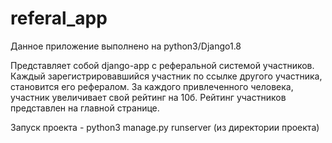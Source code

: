 # referal_app
Данное приложение выполнено на python3/Django1.8

Представляет собой django-app с реферальной системой участников. Каждый зарегистрировавшийся участник по ссылке другого участника,
становится его рефералом. За каждого привлеченного человека, участник увеличивает свой рейтинг на 10б. Рейтинг участников представлен
на главной странице.

Запуск проекта - python3 manage.py runserver (из директории проекта) 
